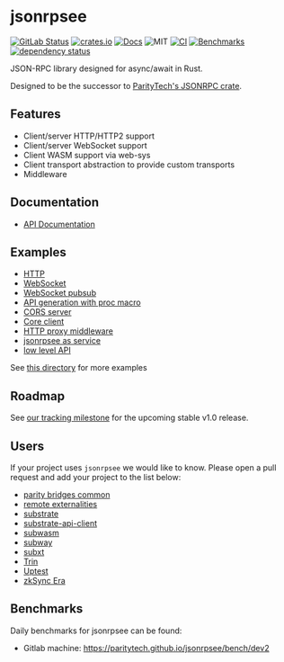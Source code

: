# jsonrpsee

[![GitLab Status](https://gitlab.parity.io/parity/mirrors/jsonrpsee/badges/master/pipeline.svg)](https://gitlab.parity.io/parity/mirrors/jsonrpsee/-/pipelines)
[![crates.io](https://img.shields.io/crates/v/jsonrpsee)](https://crates.io/crates/jsonrpsee)
[![Docs](https://docs.rs/jsonrpsee/badge.svg)](https://docs.rs/jsonrpsee)
![MIT](https://img.shields.io/crates/l/jsonrpsee.svg)
[![CI](https://github.com/paritytech/jsonrpsee/actions/workflows/ci.yml/badge.svg)](https://github.com/paritytech/jsonrpsee/actions/workflows/ci.yml)
[![Benchmarks](https://github.com/paritytech/jsonrpsee/actions/workflows/benchmarks_gitlab.yml/badge.svg)](https://github.com/paritytech/jsonrpsee/actions/workflows/benchmarks_gitlab.yml)
[![dependency status](https://deps.rs/crate/jsonrpsee/0.21.0/status.svg)](https://deps.rs/crate/jsonrpsee/0.21.0)

JSON-RPC library designed for async/await in Rust.

Designed to be the successor to [ParityTech's JSONRPC crate](https://github.com/paritytech/jsonrpc/).

## Features
- Client/server HTTP/HTTP2 support
- Client/server WebSocket support
- Client WASM support via web-sys
- Client transport abstraction to provide custom transports
- Middleware

## Documentation
- [API Documentation](https://docs.rs/jsonrpsee)

## Examples

- [HTTP](./examples/examples/http.rs)
- [WebSocket](./examples/examples/ws.rs)
- [WebSocket pubsub](./examples/examples/ws_pubsub_broadcast.rs)
- [API generation with proc macro](./examples/examples/proc_macro.rs)
- [CORS server](./examples/examples/cors_server.rs)
- [Core client](./examples/examples/core_client.rs)
- [HTTP proxy middleware](./examples/examples/http_proxy_middleware.rs)
- [jsonrpsee as service](./examples/examples/jsonrpsee_as_service.rs)
- [low level API](./examples/examples/jsonrpsee_server_low_level_api.rs)

See [this directory](./examples/examples) for more examples

## Roadmap

See [our tracking milestone](https://github.com/paritytech/jsonrpsee/milestone/2) for the upcoming stable v1.0 release.

## Users

If your project uses `jsonrpsee` we would like to know. Please open a pull request and add your project to the list below:
- [parity bridges common](https://github.com/paritytech/parity-bridges-common)
- [remote externalities](https://github.com/paritytech/substrate/tree/master/utils/frame/remote-externalities)
- [substrate](https://github.com/paritytech/substrate)
- [substrate-api-client](https://github.com/scs/substrate-api-client)
- [subwasm](https://github.com/chevdor/subwasm)
- [subway](https://github.com/AcalaNetwork/subway)
- [subxt](https://github.com/paritytech/subxt)
- [Trin](https://github.com/ethereum/trin)   
- [Uptest](https://github.com/uptest-sc/uptest)
- [zkSync Era](https://github.com/matter-labs/zksync-era)

## Benchmarks

Daily benchmarks for jsonrpsee can be found:
- Gitlab machine: <https://paritytech.github.io/jsonrpsee/bench/dev2>
